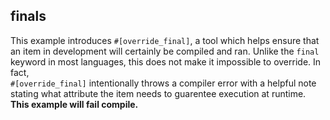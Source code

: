 ## finals
This example introduces `#[override_final]`, a tool which helps ensure that an item
in development will certainly be compiled and ran. Unlike the `final` keyword in
most languages, this does not make it impossible to override. In fact,  
`#[override_final]` intentionally throws a compiler error with a helpful note stating
what attribute the item needs to guarentee execution at runtime.
**This example will fail compile.**
